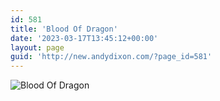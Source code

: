 ```yaml
---
id: 581
title: 'Blood Of Dragon'
date: '2023-03-17T13:45:12+00:00'
layout: page
guid: 'http://new.andydixon.com/?page_id=581'
---
```


![Blood Of Dragon](https://i0.wp.com/assets.g8x2.ldn.idrivee2-23.com/posters/Blood%20Of%20Dragon%2001.jpg?w=1200&ssl=1 "Blood Of Dragon")
